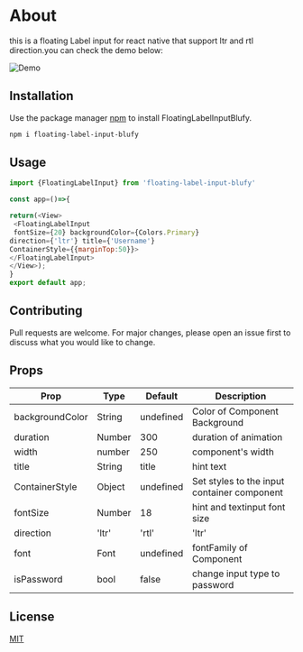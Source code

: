 # About

this is a floating Label input for react native that support ltr and rtl direction.you can check the demo below:

![Demo](https://i.postimg.cc/y6wRn530/ezgif-com-gif-maker.gif)

## Installation

Use the package manager [npm](https://www.npmjs.com/) to install FloatingLabelInputBlufy.

```bash
npm i floating-label-input-blufy
```

## Usage

```javascript
import {FloatingLabelInput} from 'floating-label-input-blufy'

const app=()=>{

return(<View>
 <FloatingLabelInput 
 fontSize={20} backgroundColor={Colors.Primary} 
direction={'ltr'} title={'Username'}
ContainerStyle={{marginTop:50}}>
</FloatingLabelInput>
</View>);
}
export default app;
```

## Contributing
Pull requests are welcome. For major changes, please open an issue first to discuss what you would like to change.

## Props
| **Prop**        | **Type**      | **Default** | **Description**                             |
|-----------------|---------------|-------------|---------------------------------------------|
| backgroundColor | String        | undefined   | Color of Component Background               |
| duration        | Number        | 300         | duration of animation                       |
| width           | number        | 250         | component's width                           |
| title           | String        | title       | hint text                                   |
| ContainerStyle  | Object        | undefined   | Set styles to the input container component |
| fontSize        | Number        | 18          | hint and textinput font size                |
| direction       | 'ltr' | 'rtl' | 'ltr'       | direction of component                      |
| font            | Font          | undefined   | fontFamily of Component                     |
| isPassword      | bool          | false       | change input type to password               |


## License
[MIT](https://choosealicense.com/licenses/mit/)
